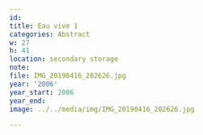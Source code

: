 ```yaml
---
id:
title: Eau vive 1
categories: Abstract
w: 27
h: 41
location: secondary storage
note:
file: IMG_20190416_202626.jpg
year: '2006'
year_start: 2006
year_end:
image: ../../media/img/IMG_20190416_202626.jpg

---
```

